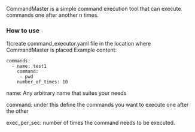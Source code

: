 CommandMaster is a simple command execution tool that can execute commands one after another n times.

### How to use
1)create command_executor.yaml file in the location where CommandMaster is placed
Example content:

```
commands:
  - name: test1
    command:
     - pwd
    number_of_times: 10
```

name: Any arbitrary name that suites your needs

command: under this define the commands you want to execute one after the other

exec_per_sec: number of times the command needs to be executed.
